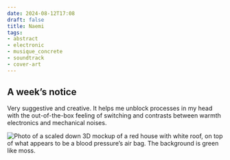 ```yaml
---
date: 2024-08-12T17:08
draft: false
title: Naemi
tags:
- abstract
- electronic
- musique_concrete
- soundtrack
- cover-art
---
```


## A week’s notice

Very suggestive and creative. It helps me unblock processes in my head with the out-of-the-box feeling of switching and contrasts between warmth electronics and mechanical noises.

![Photo of a scaled down 3D mockup of a red house with white roof, on top of what appears to be a blood pressure’s air bag. The background is green like moss.](../attachment/vsc-paste/naemi-240812171059.png)